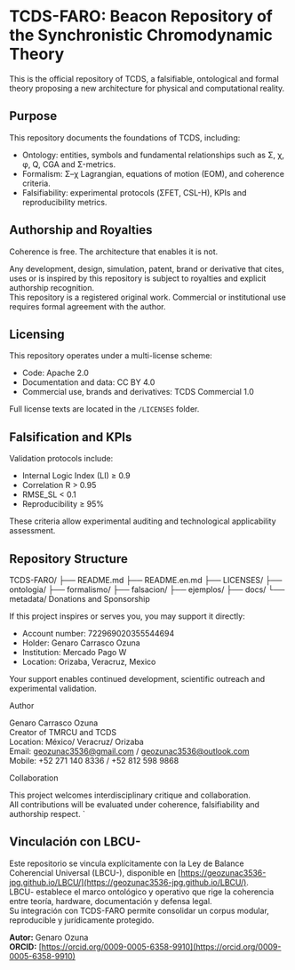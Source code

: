 # TCDS-FARO: Beacon Repository of the Synchronistic Chromodynamic Theory

This is the official repository of TCDS, a falsifiable, ontological and formal theory proposing a new architecture for physical and computational reality.

## Purpose

This repository documents the foundations of TCDS, including:

- Ontology: entities, symbols and fundamental relationships such as Σ, χ, φ, Q, CGA and Σ-metrics.
- Formalism: Σ–χ Lagrangian, equations of motion (EOM), and coherence criteria.
- Falsifiability: experimental protocols (ΣFET, CSL-H), KPIs and reproducibility metrics.

## Authorship and Royalties

Coherence is free. The architecture that enables it is not.

Any development, design, simulation, patent, brand or derivative that cites, uses or is inspired by this repository is subject to royalties and explicit authorship recognition.  
This repository is a registered original work. Commercial or institutional use requires formal agreement with the author.

## Licensing

This repository operates under a multi-license scheme:

- Code: Apache 2.0  
- Documentation and data: CC BY 4.0  
- Commercial use, brands and derivatives: TCDS Commercial 1.0

Full license texts are located in the `/LICENSES` folder.

## Falsification and KPIs

Validation protocols include:

- Internal Logic Index (LI) ≥ 0.9  
- Correlation R > 0.95  
- RMSE_SL < 0.1  
- Reproducibility ≥ 95%

These criteria allow experimental auditing and technological applicability assessment.

## Repository Structure
TCDS-FARO/
├── README.md
├── README.en.md
├── LICENSES/
├── ontologia/
├── formalismo/
├── falsacion/
├── ejemplos/
├── docs/
└── metadata/
Donations and Sponsorship

If this project inspires or serves you, you may support it directly:

- Account number: 722969020355544694  
- Holder: Genaro Carrasco Ozuna  
- Institution: Mercado Pago W  
- Location: Orizaba, Veracruz, Mexico

Your support enables continued development, scientific outreach and experimental validation.

Author

Genaro Carrasco Ozuna  
Creator of TMRCU and TCDS  
Location: México/ Veracruz/ Orizaba  
Email: geozunac3536@gmail.com / geozunac3536@outlook.com  
Mobile: +52 271 140 8336 / +52 812 598 9868

Collaboration

This project welcomes interdisciplinary critique and collaboration.  
All contributions will be evaluated under coherence, falsifiability and authorship respect.
`
## Vinculación con LBCU-

Este repositorio se vincula explícitamente con la Ley de Balance Coherencial Universal (LBCU-), disponible en [https://geozunac3536-jpg.github.io/LBCU/](https://geozunac3536-jpg.github.io/LBCU/).  
LBCU- establece el marco ontológico y operativo que rige la coherencia entre teoría, hardware, documentación y defensa legal.  
Su integración con TCDS-FARO permite consolidar un corpus modular, reproducible y jurídicamente protegido.

**Autor:** Genaro Ozuna  
**ORCID:** [https://orcid.org/0009-0005-6358-9910](https://orcid.org/0009-0005-6358-9910)

